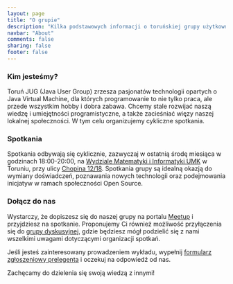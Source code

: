 ```yaml
---
layout: page
title: "O grupie"
description: "Kilka podstawowych informacji o toruńskiej grupy użytkowników języka Java"
navbar: "About"
comments: false
sharing: false
footer: false
---
```

### Kim jesteśmy?
Toruń JUG (Java User Group) zrzesza pasjonatów technologii opartych o Java Virtual Machine, dla których programowanie to nie tylko praca, ale przede wszystkim hobby i dobra zabawa. Chcemy stale rozwijać naszą wiedzę i umiejętności programistyczne, a także zacieśniać więzy naszej lokalnej społeczności. W tym celu organizujemy cykliczne spotkania.

### Spotkania
Spotkania odbywają się cyklicznie, zazwyczaj w ostatnią środę miesiąca w godzinach 18:00-20:00, na <a href="http://www.mat.umk.pl" target="_blank">Wydziale Matematyki i Informatyki UMK</a> w Toruniu, przy ulicy <a href="https://www.google.pl/maps/place/Fryderyka+Chopina+12%2F18/" target="_blank">Chopina 12/18</a>. Spotkania grupy są idealną okazją do wymiany doświadczeń, poznawania nowych technologii oraz podejmowania inicjatyw w ramach społeczności Open Source.

### Dołącz do nas
Wystarczy, że dopiszesz się do naszej grupy na portalu <a href="http://www.meetup.com/Torun-JUG/" target="_blank">Meetup</a> i przyjdziesz na spotkanie. Proponujemy Ci również możliwość przyłączenia się do <a href="https://groups.google.com/group/torunjug" target="_blank">grupy dyskusyjnej</a>, gdzie będziesz mógł podzielić się z nami wszelkimi uwagami dotyczącymi organizacji spotkań.

Jeśli jesteś zainteresowany prowadzeniem wykładu, wypełnij <a href="http://tinyurl.com/FormularzPrelegentaTorunJUG" target="_blank">formularz zgłoszeniowy prelegenta</a> i&nbsp;oczekuj na&nbsp;odpowiedź od&nbsp;nas. 

Zachęcamy do dzielenia się swoją wiedzą z innymi!